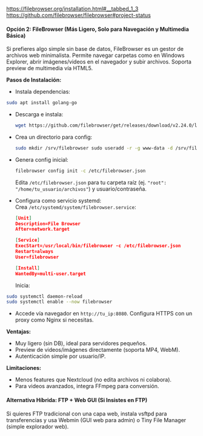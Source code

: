 https://filebrowser.org/installation.html#__tabbed_1_3
https://github.com/filebrowser/filebrowser#project-status
#### Opción 2: FileBrowser (Más Ligero, Solo para Navegación y Multimedia Básica)

Si prefieres algo simple sin base de datos, FileBrowser es un gestor de archivos web minimalista. Permite navegar carpetas como en Windows Explorer, abrir imágenes/videos en el navegador y subir archivos. Soporta preview de multimedia vía HTML5.

**Pasos de Instalación:**

- Instala dependencias:
```sh
sudo apt install golang-go
```

- Descarga e instala:
    ```sh
    wget https://github.com/filebrowser/get/releases/download/v2.24.0/linux-amd64-filebrowser.tar.gz tar -xzf linux-amd64-filebrowser.tar.gz sudo mv filebrowser /usr/local/bin/
    ```
- Crea un directorio para config:
    ```sh
    sudo mkdir /srv/filebrowser sudo useradd -r -g www-data -d /srv/filebrowser -s /bin/false filebrowser sudo chown -R filebrowser:www-data /srv/filebrowser
    ```
- Genera config inicial:
    ```sh
    filebrowser config init -c /etc/filebrowser.json
    ```
    Edita `/etc/filebrowser.json` para tu carpeta raíz (ej. `"root": "/home/tu_usuario/archivos"`) y usuario/contraseña.
- Configura como servicio systemd: Crea `/etc/systemd/system/filebrowser.service`:
    
    
    ```json
	[Unit]
	Description=File Browser
	After=network.target
	
	[Service]
	ExecStart=/usr/local/bin/filebrowser -c /etc/filebrowser.json
	Restart=always
	User=filebrowser
	
	[Install]
	WantedBy=multi-user.target
    ```
    
    Inicia:
```sh
sudo systemctl daemon-reload
sudo systemctl enable --now filebrowser
```
- Accede vía navegador en `http://tu_ip:8080`. Configura HTTPS con un proxy como Nginx si necesitas.

**Ventajas:**

- Muy ligero (sin DB), ideal para servidores pequeños.
- Preview de videos/imágenes directamente (soporta MP4, WebM).
- Autenticación simple por usuario/IP.

**Limitaciones:**

- Menos features que Nextcloud (no edita archivos ni colabora).
- Para videos avanzados, integra FFmpeg para conversión.


#### Alternativa Híbrida: FTP + Web GUI (Si Insistes en FTP)

Si quieres FTP tradicional con una capa web, instala vsftpd para transferencias y usa Webmin (GUI web para admin) o Tiny File Manager (simple explorador web).
